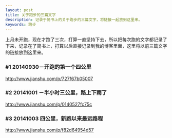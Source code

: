 ```yaml
---
layout: post
title: 关于跑步的三篇文字
description: 记录于简书上的关于跑步的三篇文字，将链接一起放到这里来。
keywords: 跑步
---
```


上月未开跑，现在才跑了三次，打算一直坚持下去，所以把每次跑的文字都记录了下来，记录在了简书上，打算以后直接记录到我的博客里面，这里将以前三篇文字的链接放到这里来。

### #1 20140930－开跑的第一个四公里
<http://www.jianshu.com/p/727f67b05007>

### #2 20141001 －半小时三公里，路上下雨了
<http://www.jianshu.com/p/0140527fc75c>

### #3 20141003 四公里，新跑以来最远路程
<http://www.jianshu.com/p/f82d64954d57>

